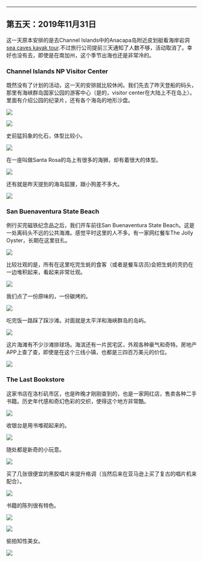
-------------
第五天：2019年11月31日
-------------

这一天原本安排的是去Channel Islands中的Anacapa岛附近皮划艇看海岸岩洞[sea caves kayak tour](https://www.blueoceankayaking.com/channel-islands-kayaking-sea-caves).不过旅行公司提前三天通知了人数不够，活动取消了。幸好也没有去，即使是在南加州，这个季节出海也还是非常冷的。

### Channel Islands NP Visitor Center
既然没有了计划的活动，这一天的安排就比较休闲。我们先去了昨天登船的码头，那里有海峡群岛国家公园的游客中心（是的，visitor center在大陆上不在岛上）。里面有介绍公园的纪录片，还有各个海岛的地形沙盘。

![](https://lh3.googleusercontent.com/5F5aoOtKeregB8GeVZMcWqhW2WtFyOUYnV1DfwgEbFwoK_LxzI7m1wXLUz83-oArtvMuJyh2RbWx2VStT930Lo-Vc8Z3DKvzn2OYU4Dh7nMaKb_l1POgo2te2_tz4_riVip8vZw5lQeCVR6cm4suoag2ocfW9WafJP5Kzly_2OGjUhaW2FvryJu7h-49qKIXvkko8dyeBfEhDuTbATmHPMGB7qhTLuoCUp3K381337yxrQHQ3SA0oJL51UTurfv_9AgDTC4jIlYO1oHrnT6RfopLTME0xPqtnLHKhTZIVqLJSrlfV5vYK0yL2drMaVJmSvWJ11TPl-WYzxE8IDgEVJFZYBuhrBCOFT-1HZKlG0-5TbByzDBQtnYV9dvmO3Uv5guH0dhLaCRfNo0Zq5wDpo_JGmcx7zspjy_2RKX9QziWo4RavGYgc2gjdkf4NPczlMjyxuyYHG45zZagu8I3q44TtHDvujtLB73RREn1gBDiy8R_CABK_o6PKNJHjmTGJu7CSDxOjeox8acM4OMt4xoWBd_cuZQNcGIX8ofbwrsmhCXA101-x8S6haeOXvVy58Qg5eEZRNPCsFGOlUFVBVCb4gULqDTGnsiYkWVbuj46OqGpB75eXS7IqYkn-zdYL5PXG__W99pyUDtEkPkc9gzzkhFNfBE88uIT0ZGhOglti3T2xtanmad7RmCJNY017fkujYZfiashlmn8RHyIL1ZcGv3DxMZnSz8eWHN1vK0D3s9Q=w600)

![](https://lh3.googleusercontent.com/a9nrCtwi8aFdsAcNopPfqUBv1la0wPHHh6bGCYXsxVDOqDMwEnTDe8_zJIAO0V46wT4hCLPmQylj6pO55BgUDuKc6K5yvojIEgxRPW5fu4xAPqbbgt5PZX3PjzfC9-E_HWxozBmBv4WDWRQvuQ_1nggkYdgAkWLBtuMKAsMX9cF4WGwH5GDnrC9YON9g7J8hDg3OEuo17ttkYF0zcOr-ZD_V9hojGz4ApUrjEInHY1DDWxfZ5KjA5Vkngnvqx14-XN7PoCZkY4cALxNcsnDOIEy-RyRiCvgkJRQP2OLWhUQXrlknja4uQUiDGcWJ5abKrNd-3h6h4yrPLtIEO-uTBSrIIQwcZo_b4d0nip-nLhnH-55wK7UO9OZ4gFYZi_XpW9UEGrkBph721v3UmLdKWqYa8pDEEq4W5mHMO6U5VKt9qs3pzg0u0NdikofTX4tCAfnDLrysUGf_w41p4sgcCxppy2FXigMLBYuHlGtj3w0eGZAjG2OtMmJE6AzDZqaWI15hf4Q3pT8PUGzm1J12BziY-IAZsAlUd9lrSIc7Rgw5mW7zmgyN6Nhs6zFzSvch_ZL4eZWCOtnHyMUZV6LEJngwcLZmy6cekLv8Es2hZhOb2gmFsiq8YVjHIDCYKFDeX4zxcU37wkt-laCLOdGsOLEYylZlkiEBMS2LKLdx5WDwHvvBeARGqlo6pab3rmCw77_0fFwKyylKWA6ejPciKOBJXUOiOnXei3ibDPMoHUgtY8e4=w600)

史前猛犸象的化石，体型比较小。

![](https://lh3.googleusercontent.com/NiE3xZV-ktZm12am7GoxUZsHPVPfBuAMSwifat4Q6eF1mKzNxVIFO9BK1Akg2pY10tB4npOY1muUuj-ImlxcCnbuQDYISX4lHGxHZzFB9FRcFGWqkCxZ2asCcKR2vG4bOhovNCm5pMV2n6Z3QTVPiKMmv1YIngPpJotA1wFOzmP2qfdDQ4FJlLH6THM40_TbTtJ_lCDbbY3FlcmnDMD7J-QU4FSTa9hs9rWfiuocXnCtd10YR6rrPQGqweVeFeFrP9NWRnOQwZxC4b2V84yC0_hkCqMuRPFtLSmzK0MC3QfjXtdqhSwCgGKuVG5aNxGYuEE2r8WZ6IMFvkHpQ6k0ILvkntlvzlR7aA0PAXh3AYphjFtBOncsTiTB3t9ORq7Oeu5yOyVfomKJ0FOQ3TSicMK24_KPnzco-YrgtHbsU5UHWTvSP2R_KVNtsNfoHTzYFqoPuUpL0mFeYQNuvktkNDbG-7LAalSD7NEPuQDZJ3Acl3xP5zW4yYXd7m1KWe_J62nbdfOCRk8lLIQodQc0T5qDVCG6KMxAtaBFA93ms9vj6fdjUMO61wHLdKAScdAf7jVV2jmNPYQ9IA5G-7wRK2fIpp5eOWh_jum5fdjU12dz39pfEkW6AViMuWXs3ATkvUMC5FWPqCcfgVIRZKDxynkCJ4BEJkjorbroAx1FTIZiH1PecvSytZhbjf1VSMBtnBTp-SkKKA-WqUlbLNoyJKY0D8lvCc4ib-LuYyyP0LafZptq=w600)

在一座叫做Santa Rosa的岛上有很多的海狮，却有着很大的体型。

![](https://lh3.googleusercontent.com/ikFLk8NpDHmxlAhtvY_kyI9QU9Fqt-02ZNsr9TLtgv90vhItbD3pbqvRBKRoAKYUrgjpJkh5YFNK9tStQXcGkc11EqXoab7vYdw5HMzCqhWOOfsRNZ_pnyVs-LEWbLp2vZAhvgEM7Ht0JOgJWtdbS1O9K1dqVrw_des5EZMDNXrrxMCTf-s8xY9wHiLs0mGY_ipRoWFtddjmysdjcHxeF73Rx53nlu1aeEdSyhqxzRf4lG3ynQMM4kVqE8GtTPxRFp5wfkKdHjy1sO9SECn3nNaOW3xRv1O9v3_Mo056JpSaZ_HxWoOwXonBp2e0-CHMyhXfLzvshyW40wf7MYrUu8Tu9WP-wf3SpF5FAp2ZDwuc6mI11MdAePk1YEaI_p9WB8-sZZurvPrAIkxwfPrjGup-IZ5IQ_zWCjKbRqYUwwOFjOx0YsOM-lSTyBpNCVeaf0aeisdOimYZjmc3boJDBUAQ7yxxJUVfWllo1TeMHUbkbqTQSRP2qVuwz71ITNXU7tVp8Ry0J0l0wa_2CLoDnHp7-8Y2l7u6ebf8-swjJBzBECSZ9Hc7zvVyVx56PUjVvgxZOFS4gQfeUw3XHH2C2OLw2Q8r_fYjl_UIC3D6_B-TL7KKbhK56Va4jPqXk3y_p8N6oZBbp9BPAejtLS6ANSHnQIPYc0I0tf6KbKDo_uvELdwzQww_3gYzBwgOny7c3lO4tKtPHdXeVyAuhJVu5BUp312jlzF9WdDtTjPwtZ4uGHNp=w600)

还有就是昨天提到的海岛狐狸，跟小狗差不多大。

![](https://lh3.googleusercontent.com/Lic2mEvkKeLK1F-iKUTPSiFr0yOs_CHLpgtSuGdDLdEAGNqIVAsBVRnVIu3fsEeIsobEmGx7Kmu-4-nFSmXsVOLNjyDB78Vug1chG0mQ-zKBbMlhbprYV_CpJLRdfwPOaHlhdaxsn7F-Vab5fwM0e9wPdpPaN1eoUyDcWKl4Jpbh4UQHWtPpHynjxOdK-82BSg4Ze2ztiVLrcMLEEY7NmATVWyvrpWX5KECm7XcguibfUCVGtcIvt7FkMjDn5Kj5G02dfO4BZKe7k5PbJWd9TAdRx9oLAkkqQgF0uDZn-LR8_9qFs3tH-8Np6vXvntFW0zmnVlSWpeGnMf7dBJjlIEIYq378vbrA8Ftn00u3Rxaol5ZMchrBR0vz7U2ncmdTyxBDdB3GTQ0ymickp-nKoewLYe1eTtw2bNBgI1Ntmhh5ZTia3G0lekJ1HJfSgsZqrbI3pjOB73qJQG54UFka_Dpjj4XOr3M5Srny3OXG4VAvkBV606B0BBs9aJsatdBCFOqIyTIfIxnCHyQhqUmRHpBAKaWQQT09LnYjVloY85GN2a5gQrB_xaBeX1dU5CTo-_OH1VQWe8hUyiQDaI_KFvRvV9GifoblMi0h1-JJ1uQpBuVk0uPU04TtJSM6TzK39S3hjdlUORff4mnTReP9aJxkKdHRTos916VGxOEolJT0Uct8ruMplsZUkO30t_KDmg0MegLn-kAE96x44e6OjcdJEgMEPwEISSHP8D-mKOUkpkM7=w600)

### San Buenaventura State Beach
例行买完磁铁纪念品之后，我们开车前往San Buenaventura State Beach。这是一处离码头不远的公共海滩。感觉平时这里的人不多。有一家网红餐车The Jolly Oyster，长期在这里驻扎。

![](https://lh3.googleusercontent.com/ju5JVSIdEU75vJec-xDTdhsuVrC-K9wKHFysvB5cqI7fFOwB4Dj008gN1qPFyL1icFG7FJxY9omraEMCCA__sHd2sFiGWSmkre8IUqoVpzTBIlcp41SeRYblBMMSlH3hi12MR18jDitcchFAIVUS3XafwXvZH8JRFUlvwFmmYn4v_EXr2SeZixUQ8_G4kE3DmL2nlqYVZbZeJP6yAdtQLeJj_HaYSNiaT_aYcN7zEFgvaDYpzfeyXrCkZrgIkpoKEe2TOj9tfe7NRY-hOylr824rbqGsddcMlx6Wi-TOQgMpiUtQy-Q5NnVwrOXotSgTcdZzkYISOiKweFDr5plxjT6CcoLj5pwyW4-yr2b7Yd9-_7LDUrcwDo25bvyVcmIXoWOdfJUuDlhnCt56Fw6UV_pqeGoZtxmmjVtslPRdyapeARVDZO17ZO1R2HuCNSk9sZhqH3AxcakkxACqVJddLrze9GGqaNXCPBLryBYnddjdWriVHcVy-yT-VwWGHgFyR_WLRkt2azxVuBd6p4EXxaFibN4zyXnFvt4-UTuaw-9j92syevdrzYpn_FsFrn4BRoB9Os2IuC2ODeue9AkKbgKxhugB1lNswHyIB0h2LIh41nF1mLHbCePfgpKSoage1vGHubnjhUxD5sIBAdtSzdHAN_qoDCe15LXLegT748Hp2RwcQ5DBT78pceFVS2Sgwsdq8UGarFbSnpccpXTBc9Zd3sBTmw5yT8ycMK_daFv5SbzL=w600)

比较壮观的是，所有在这里吃完生蚝的食客（或者是餐车店员)会把生蚝的壳扔在一边堆积起来，看起来非常壮观。

![](https://lh3.googleusercontent.com/Hu51HYvqnhfwj16ixGraIX0MK6h7vyeUeeMqlVTitJgZe3U77RWd11fKo1JT4kkPqQZgxZ5PRLDKpA8N7nB0OEV-ZAJT2tHDJ86NaxpNQ2ZRR6he06PImczxO-1eQ-sgiddJXOI3MGBCb0DZWYzkTm0trznjRi4VMXERGONjvWYbuODRW8JqySit-jJKxAFI1-35YQxpFUFcUss_RPLS07cflccpBqoJQ80Fl-e6VmBN4X2SswZJWwNYjLgGSsMaJX-IpFUTtaOkQuo_ri7HEmhY801pai5p_gj2-hn4ZyT8VGTT1NDc6QeDlU5yTBID-_i3H5hoP9sOiaqXy4xJbEMZz15xdgGCJVgVdR9EDqAIFBEHh2YqK0DeuUEjapsJewVMiqLwOw7lNl911scXImQkHbCRgkgBeHkQ4LB4SPd3Baj5TSce1tV2Y2GT6DgT2YG4YdUXDFl5Ay42qjPtzq90xZqvIuRkiACyk4sUHYD5PXCN0q21X2iMgY_Sg7F1_EozrTUrLEwzBFo5pjU9Ls_C74IzCxkYHL6Cs_LjqgA0E0RR9FOxHNeIX_Y0kyI1aYy1dtn2C_mI3otRmkUlsuh3viLSs3mePwb_mzKNnNn8Y3Tk3Y4nba9dKJpPVv8CBceHQ6NAQXjznfXCM8eHpefLseYk3zL5tdFsGm_2sqeMqCE535WdT5tr3cDv6I5_vlaeNPwvuzlkUPT2wpAVzS2rCV2P8hFTtpaA9HgS0i1r1-zr=h700)

我们点了一份原味的，一份碳烤的。

![](https://lh3.googleusercontent.com/D1Xx0pWUclURaV8o_O9fbEJA-8Kbbsz1rVUwh1RcPu6NR0--bnB0mxpQHCpQ69tNKScjvM2C4aT-t80DroevqHShM-Qzuo9pgAVMN7b7XzYQfbF21f7HuoiF7B0biJ9JRdTAIghPuREhGMCLpPn8Gp4ZOxqNbUJNrO10SGDfxqvnhOMnLIb-ygC0A8Lg-FAJVBOld0xlBVsnrFOuUwBKxWqv1JauILbpHTI0ZEMy6e_OkhSgz9brUAvE2VdnUY-NMLflt-LamZeunfdPfY7AG_bZDGCbgMlGWgNfQ9dsehzwvF2db7OmgYk6RufOdhcbHK9zhb5eYdB6g2yK_OfflZfI2aWPwYvlQMXHujwTNe1oPtbMdLoC7fAhsaf9rZsgciiyZfFfGEFhb-bgEvxQnAcarKDa8ZsHlVpLAP91TjJF4Qwdclygfa1EdWkwheaHGeyP9Xvq3pvpl0b5jlvMhfbQ8g6qU3b_-4TjnuwZz2KqaSRgj0_9GToaLnoO7dCfy7Hv6p6CG2vHUqBa6jO2Qxe918ss7c-X1FOHUxQwbF7IM1mkHeymq5C8aag_OfNrXQaFMY4GaMNdFYLeL-Qwr4u-yJmeqNRdiyeCYfEYJvnJ8ZLSTsgLy7rds4dE9lCsQmh1PjVepI1zV5KBS3cgRM2dquJd5I4ikSb_QakEtK7NwOL5kNPsVP1qmpP8zz47n60ZzBZaoG19xjm7sNnxf52qw1cDDwJrYpn_8J0UJiHxWz4O=w600)

吃完饭一路踩了踩沙滩。对面就是太平洋和海峡群岛的岛屿。

![](https://lh3.googleusercontent.com/gnC7DsOyhRS_Aigez5BiNb-Yn5Zwjp6-rxr2Lip_H1kxMLWib1kJQyRBCKIU-KbQ7pBkyxtTCSUKy8HUDeEV4r2uT1hgOYDZ1BoEP9uVVZaZgLIrb0UcPx_QgW2ckUkaNUyo6aaE2Vl19Bt8KiTTS6V78nVBe8eU9doMjotSB93K9CvUbE3eMn7NP9h7KKqtHdylaYphQJWb7WKmxlkBTZCX4_2xW7Mup_nbH_TanKmrhpREhRPRdUK7tUXhO7Nem8be-ghCjasMb64g_jC0uBFJfH1L2LoGW6_xruYRgqxKD9ARAroHH8SottKvW7uK_Q7LN6jSXKYPeyyXOW5QM34jWRmpdvrQjfozttccoXPRArAdLKOxTvVjQpnddZmZL_5HBQiWEeFXMRg9Y8Cd8ZoOJqdC3lLoWX10Ir5MCyNk3e5teRSxaB-1sTZdNq-w440fXu3Hk2V6xpzlv8FoyyFFdSyS5gEi1Z109jbWAIRTzmx66PUGG_H8KnJQyer1r_VdC-CBx1oxLEVahtzKjICGFoRfBzVgk-fHjvY-LRFUQfRMKC_DSyIG9MsJlC0_g24nDRjZOfyAUOWaSEJ9q-1XSR0yPNcl3LG-eQ_WBprWuMt3TlLhvyvroBG04Y0sj6Yf4BtoyecG9Hj_fUiiABQPZb1JBRzKW9e-6eOg2eXO80H471sc7nyI5LmsX0WN1D2dBPAzujHnKydJvzeAX5NewHTFfSku7DYldDgXeUsC89CY=w600)

这片海滩有不少沙滩排球场。海滨还有一片民宅区，外观各种豪气和奇特。房地产APP上查了查，即使是在这个三线小镇，也都是三四百万美元的价位。

![](https://lh3.googleusercontent.com/cyU752m9b7uoS5ClTpqErm_-PlPNjy5AVUb-qa-LF8ktPFV-BEQ_RB_4TNf_d7Zl8BsdyLXx9Nyut4WwYDeGCt5cfBi5sKY-pmWqtMOSY-rtsLOP_4CuE1gl0nWwsI7RQKJoTvb95wPS47hjoQ4aOkCeOPDixZT6bs5L8tGBNVGIWvzaTqq-FffqUCpKn7-oAVz08buyyMWmQR9pm7WK28W19MG_4MlHftng5lpvU7j4MJhlwNxGJpIYCWDE6Ii6GVkDtEdCmNA9DC_rJj4rfWtlKW-lRNp4K8VKgcp8HRuPr2UC9fTIsJ0e7Z_0QFzRVaoSuOWwkTF9YIq0206a48sLXq7YqH4lLnip1PPPhmH_ii5S7fUUKdX4eG3kEiuuxAMXk-_mly8KLLZeubY6J8djEOXti99uBTLN8e9POyfiRPHoitWDSNiMEN3pS2L7a5CDksoy1ntwckfp1sZ0qvmSlPWxjmL9_H2js1wvwI2m8JCcCak9bHAij9l3qNKd34Vva0p6gUX2ie2MF0qwKhwbmj2h3_7UDTtMTRBh7PlGSSPU5S-btxrfLuXmfBJhe2qabU6ftP0qkykBvIi_sZkdiPfqFMrpjbUuk4hdaiA3e-LzFybbHd0GgPR9-QNHZ_3_vUf57fHG9fRgZkbDpk2Oi0eDB3-OGj19nDgpGvqx3-KPTuaf3KlVkx5z2lyoj-SuwiQ6zf2sQGtvAjjNCpRd0RAp8kKx07C9YS5Ayowce_sv=w600)

### The Last Bookstore
这家书店在洛杉矶市区，也是昨晚才刚刚查到的，也是一家网红店，售卖各种二手书籍。历史年代感和奇幻色彩的交织，使得这个地方非常酷。

![](https://lh3.googleusercontent.com/f4xk9cDJjumximXZR3ZC3q_s_glyZCQRjQfdl8H7mmQtRjM5cN_oLyDzEdXUG1qE1vXTt9DtIE7u_LXINu_r16FLPqwXzvnF4sszhn81AdOfvFhVDn-syAOtnAs9c6enC0e-x3p0qz_ie7Vl-DnkaCiUR_ezuy9fyj6paT3fc2aQtP1v3ClkqA-b-EdZM85_C2VH4FPsoBkAskv-Qwj88uM7EqsSlHu5gkAKL9GwU2UsVxG-0e6AHfD96Hw7MVPR3ZtK0ueLr5gf8NICkK_4JIK1wX_HaCEIZGtPQVLAzeHP_oy2RMFfKTaPofshc4wN9Nyp2RbSxMtHOjLVgT-qv2H8913d-E5ns8YXnpDTn2Vda8nY0bKLW45vi6K5hP0i7HPzZlZ26P_qpoM859XmfI1ioTxExDMi8ZyU6ob5khdDArD9FEBbPA97FUMQiMBg7R4HIOwwucgU7AW6tVrVCPBTZ2mtEY5KP82M-u867HX7t1F78voLRBFZU9zxT2oQM1NLzQJn0g5SBPky6K8KBd5aXT4YS0OHWUGiBBxU1hfz0j03yjhfertTzNkBJDBshMo2qian1nXMhx-w7XmHUliKP8ZDDYo5qAF14HrmSsuftl0THFTCWIKpQsjm9HMBPdBA8PUo1nVhsYT7T3zkof6nJ4zZGuuOGmnL680Q7JIzfk36-N7Y73l_32KB7uIHlkbV99xurM7CXg1yGpL2UQJENr0ffITGZZ5Txp01gh9_Bqou=w600)

收银台是用书堆砌起来的。

![](https://lh3.googleusercontent.com/KDm_4UP2-yqyNbjaAkVwnpGzFmAgia1hz-dPK4DT0NWEVXTvdoVGQ9y7YOJOVGBrf7X1asooa_9r1jkFK5vWtcX4DZZOV3l1MBgT7Lh4tMDmp4_xvAJMEXRynQGog30GjFA6nwFQKiw6s1FyYcFVcQoba9LASLkGZ50IQOhh_8EKNwNw0mMWJticR8mfobxs7G-cnguqOYSumqxjpXh1r2oLmNMF5OromXS3rfK1Y1yctlJrzn5qsc0ZD7Opn7ujQjyZvic-enkcnEWQY1eOu63kR-Q_m2SeQXrWjzyczlZJeT5X_uy-alPt_aPNG20RRwLYEtFfhds4Q7IYWzaOQ-HB1Fd9N1a-fZHxdRmAm4uh42Y5gTSnRg0vSJyO4amEAEklKNCzEre3u6d0USyg4imO0-DYBbbWBJbFaFJewzm9ZBetic93TyKAuAjYd7-KR-0y_ev2jwLl1dJsBLFkuLnXpR21VvmEDJUYTMz-2zjAOO_CaMHA_z7HhDtk2IuFTXyoCTpSbIfjRl9_cX7jVGeiejICL0TnO7qF98lqR6NmUjK7tlUZmLudu5-nZL71vEg9jXxOudkna_3KWshaua_VhXxADYrTVk3p5q_MxwCoAj9RFskG_GzHz8cVn4QA5clYv3Cn5prtOo-z09JMpvHJJC0aVbatxRBUAJKeevvrA0-juCyMwh7PbWUzl2RzojHk7olT-CIZ6zubaIzbND4BAS3MadhR55hvELKer9u7j9lk=h600)

随处都是新奇的小玩意。

![](https://lh3.googleusercontent.com/yWSPu9_nOtbxrVXDUKh45fqMbIXxQ6qPSRXRYnmbOjSKRH4ivYd4YYUPoYGVgtRH3eUbQKtQXp0mdXdAp43pwooeEh8Zn9Yr7FY1YNY69OehoArtkKefeIIiR_Ri2DMt3E6hNUravx2ODt8Rn4WGjmdRwHCicfs5A-Y_mXdOm9wKli7dvrC62nq5mdfmFlUJTkoliN288fs6g4lgTpMUFpziEvW6u1Cj1ayEBEXKkLe-nbiwdOpe7DwLgm2K99NTfDC5_9syleiqVuKlYapY6tplwvc81Nu8nJnu8pnhJWaB4EuLnBzvxwijnxoICxXJtO5hzZuRIOeyYwloIxjU8ruPPQ-EmG7u_GEUXN2q0ZqlKG4ewZ-nHR2_A10pSw3YG4TycJxc2aDTlkLURYlIiNeFkIGxF02Way8GaRJpcu6RnO1B0Nb639Z6jOmADkDYBl4EEuiVksURIBKwqRtp927RCn9NEQLvEAgGmvwLLbbCyOIjh_GT82FO6glAizZtXrmpaFXTnYV1lPO6VvV2M8irDaSpC57EKUgvP09ez030uwltxNslOejQah3CHvScY0fh45secIkLOUpA1go_E1Ldo6wqX1lmx4dKU05RylhLXB7AWcNt_57nwGBdRftqES6v-gBwnAR2H-yJ9vK-OdSi6pWotOOCXnMHtLmwguYZhqzGbCgkeGnocPfG0A5fOfeGtKZR1zxaGA3eRT1IAbHQuM6hQu9yUvx5vOqNyj3sPvfy=w600)


买了几张很便宜的黑胶唱片来提升格调（当然后来在亚马逊上买了复古的唱片机来配合）。

![](https://lh3.googleusercontent.com/eJXHLmWDrk6ajw8mgMzKcE9gYJUlCgD10blSFKVB2gA1VbwEh-4RRix8A3VDk15apzI8KSqC9vn5MozvcEQK010ZDq3ehyRgLwBWAQolKGDoX2XxchITx7tO_SBTsfHWyt-r7NdT30QWdG9hmq8JE78rXUAvC73NyO1WoQyRs1yESN60bMXjhSm15z_dKrlQnYv7ZifmmOKisPBYon9D1WAO4-kigqNwfKS89HLZRLQW7MPMM2NRcdvOTWbAEfg8mgx64sRHG2_m173VG-5GoUd1zOYzszO5g2cRKEFY4YNrA1LXMtGUZi0J9Xge-2LSr_x40Qe_zhDVOe7K_68auswf-2SW6Z4movvhMR_tDVQiU8OgCci1BXrwmcxrCL7E1A_TB3RAWk1khST-eDQY-y0nq21y6ieAzAWE15HO_pH_oCE8rJdcceedqcGampqgvWDl7RVWzL_nJlPruzP7x8LSbPi6nFSrwL2AW4-9_xUjRDKeG6ZflS0sjGMic2QBTcIXHlXAFjpF3F8tCP69r-rmtxgF6ZwwxSjgcmAtOYAwGbwe4h5CrXg6VHILmxHmW9La12ERNeu1SRkrnuOy052BJZcklWdhQGgOpijc7MaMtBf1j4nPmHWz9eKVya1jQxjM3KHh1Q2hWRVqPbcNVZ1dsZWB31_8JMl5OWgkdUmERVOcJ2TC2FGK1dD7xwQ43KErDqlgYFDbBX9W-p5Pv02BAxfwY1DACoYlOoNFb2G5_Rzr=h600)

书籍的陈列很有特色。

![](https://lh3.googleusercontent.com/eHKIc8wo7y-T8XW42zvvjbNUogq9UWlK_8aXg1o85pjTdPOQSDzkqmzCvg2U8MZCTmMH20hIu6RfRNwRHPclBhkx9eyBbWtsexRcYF_GJSn2p_pJKlC1SpJ-_P05JxqZ8G2_3vc1npJdGdMVlIG11u0zbIhXlGzipEdTv4u9-0cOmU1xyoLXR0j7vFul8ULULmz0D1v-8DT7VLGiNzLiLMPsu12m4PLRb4h8Ab1AdI0Wi8vKKB8_peUsYUTwHjDVp2OLlC8DpCr3b-NLKepijLRBH1A16KUx_AwmECzV_Jz76SwDclhY7zGj0B3KwWPWh6Jyok4xHobZPs3Yo449VUvABu9LKp_An_j96rTLXjXJ4Z9zkHZ7qIDoKVpfJ4iRbGFMwlZOMqtcSCBqktPYYceGnUn-awriw75psoP1pd5jkNi6fveWh3xBbK6fsLG8y_BHjLm8xKuQGKCpo5F-b4W97m-mur7g5HX5gUQqb5y6oRa6w4T6dVU3AfUkisO1016AnIacomKbBmwU-hjPMtS8blFxPA3zBQ82A5XGHjiUitiqtBe7dc_UkZ_86kxm9UbcKstaUOHhtKxZtxKahuL_WQzFnFnkUHB14GiMjuTyI203dWbCddGz_FT6P3ketdnSq8MyoZ0-owI-2leVVsUQuEccIBH0WRCrfBzKlCp-NXwlZYckCmdHkyI4nRcEpXm9VryMfFJjzBmsNKRZWodu9jP12f1nIOGRfWXcs3ja7tOY=h600)

![](https://lh3.googleusercontent.com/W49p6KCCsO3Nse7bpuQCirQ2wLBCfrnNsHQoOOPHq2zf262S5jcLYlRe190cVUv3d7vk_oCGUl4XmlTStixEQUapd9LqX01KTZMWT-5x7J4YkQpKmSCWUkakxS1X2vcchWfk3eU-Ohs6SDnvfjsblYHox4oMb0jKhIfpm8ngts7xmDLq-QjUC5zNPzq47GhcIOBzB0Yoy6TzKVZkHXi6SKowpLi4QnO9_abn9LYtIlKrkqLqdw1IwhivwCKl7ST2HYpoz52oibztCB-k3lfS3J2JIo24E1X1lHDzWrNsuhV8S9eAOu487KqzXXvzvwtWptvbYw9DyG7ZO3LlAqmI2pa-9bNk3SRDukOeRA6NadNtMYr4PHLC_iNAoIheLH4SdkMZ0uLx9910IZ4Qm8hrosqyoQ4RyOWzvRpzD-NMS_SqSipXMUVYL9VI83lv_6quGxh_suBw9tYOmSI6olNAeSBSVgS5p0GRpsc7iMlLf9M71bo5gpR7-7ycyBlWMJE5mUzxY5CyBbYkeRpg59Kty0pitgwOiXFDGxM_ZSufX87IIPM1BhcHQmWSLDJynQwY_nHOXe2ZGksCHYrcwxNkczLhGNIDBfH0GOvRgugu17NVd_6DBk6ZoZUvSa89BQccWSz3ubvvmc6IDH-k7xduE4-WquV2U7udR6hN12zbWAq2_dPRlsDjYz43fX0VKzv7F-2UCs4yjD_fzOJNSBpQPHEae3tQZjMOHuaYqV9xLGK89n5s=h600)

偷拍知性美女。

![](https://lh3.googleusercontent.com/xTo3stPTF2xBeKE8wnICJQi3eotAmh2AOJXaQ3eSM-FtlnxGTWra0X0r_DrdjbLt4FR8odRe_lBUPnWPtCORfjcfucbORjxsnG5EYi9eXvsyHLXijwo6o1wxQAJblSzCnGznww8pshVSwdnuX7SIAxRynUZ7pZ-k9l8Zei85q1kfmSxP45BUnSmtAXlMe9x2T-qVMGbkd9qZJzzBxtoBPEFKXc5075z-VCYYhi65TQxNRyU5c-T_SYtf4ITC6lV5WJ-aTXq6Ze5ayizqcSKWGnp_vfpUUy0zC1-57KU-LXwtQVej-x0yoXdjOdt3-4ZPud6CIBAK8gHcE9We9OWfKmBVG9Do2p4cu1Uw2TekNTX-2NKMmp9oCH6HxdyQzgQmM3a0hrN324s0WUTax9ihb9RXqlp3DTvzxHwWG2xp9Ntwo0gtdKHl6P0EOOweDn18NqAy5qB64Rv9ajs3wShoO-snJqUuRkin9Bxs7J2nR_hwdbPKHG-R-W9qD26U_ZkLPItH_AkpPnzf29n1G3TPeqKVln_8PHeA2QZKg6rGvQcssF-0IxxVnd1HsJlY9DYlQWTPsSytD2o_v-Mi5PBV6PtTEO5t_bmJd-3aLM-2jVTg4O5C1Zq1ABuznnp94FWxkwH3mOxUCqftwJBVlY-lnj_1iKLBkKkzIbUDzAREJdTwAebZjInpjsQKZ1LPmIb1o_hr55enPLNmjPju8bF1qheuT3zXTHDHSGGrfzTvRlRhCxan=h600)
